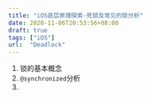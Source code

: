 ```yaml
---
title: "iOS底层原理探索-死锁及常见的锁分析"
date: 2020-11-06T20:53:56+08:00
draft: true
tags: ["iOS"]
url:  "Deadlock"
---
```


1. 锁的基本概念
2. `@synchronized`分析
3. 

